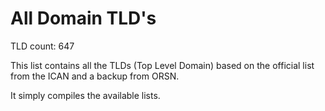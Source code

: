 # All Domain TLD's

TLD count:	647

This list contains all the TLDs (Top Level Domain) based on the official list from the ICAN and a backup from ORSN.

It simply compiles the available lists.
